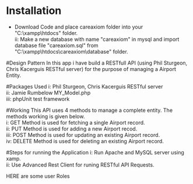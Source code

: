 # Installation
* Download Code and place careaxiom folder into your "C:\xampp\htdocs\" folder.  
ii: Make a new database with name "careaxiom" in mysql and import database file "careaxiom.sql" from "C:\xampp\htdocs\careaxiom\database" folder.

#Design Pattern
In this app i have build a RESTfull API (using Phil Sturgeon, Chris Kacerguis RESTful server) for the purpose of managing a Airport Entity. 

#Packages Used
i: Phil Sturgeon, Chris Kacerguis RESTful server  
ii: Jamie Rumbelow MY_Model.php  
iii: phpUnit test framework

#Working
This API uses 4 methods to manage a complete entity. The methods working is given below.  
i: GET Method is used for fetching a single Airport record.  
ii: PUT Method is used for adding a new Airport recod.  
iii: POST Method is used for updating an existing Airport record.  
iv: DELETE Method is used for deleting an existing Airport record.  

#Steps for running the Application
i: Run Apache and MySQL server using xamp.  
ii: Use Advanced Rest Client for runing RESTful API Requests. 

HERE are some user Roles  
